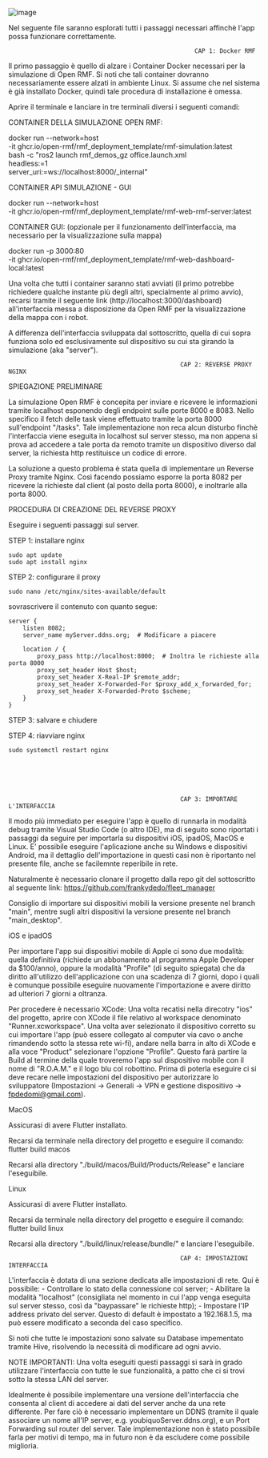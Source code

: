 ![image](https://github.com/user-attachments/assets/3957e0ef-ba2a-4a39-ae36-5f622782c084)
 

Nel seguente file saranno esplorati tutti i passaggi necessari affinchè l'app possa funzionare correttamente.

                                                    
                                                    
                                                        CAP 1: Docker RMF

Il primo passaggio è quello di alzare i Container Docker necessari per la simulazione di Open RMF.
Si noti che tali container dovranno necessariamente essere alzati in ambiente Linux. 
Si assume che nel sistema è già installato Docker, quindi tale procedura di installazione è omessa.

Aprire il terminale e lanciare in tre terminali diversi i seguenti comandi:

CONTAINER DELLA SIMULAZIONE OPEN RMF:

docker run --network=host \
-it ghcr.io/open-rmf/rmf_deployment_template/rmf-simulation:latest \
bash -c "ros2 launch rmf_demos_gz office.launch.xml \
headless:=1 \
server_uri:=ws://localhost:8000/_internal"

CONTAINER API SIMULAZIONE - GUI

docker run --network=host \
-it ghcr.io/open-rmf/rmf_deployment_template/rmf-web-rmf-server:latest

CONTAINER GUI: (opzionale per il funzionamento dell'interfaccia, ma necessario per la visualizzazione sulla mappa)

docker run -p 3000:80 \
-it ghcr.io/open-rmf/rmf_deployment_template/rmf-web-dashboard-local:latest

Una volta che tutti i container saranno stati avviati (il primo potrebbe richiedere qualche instante più degli altri, specialmente al primo avvio), recarsi tramite il seguente link (http://localhost:3000/dashboard) all'interfaccia messa a disposizione da Open RMF per la visualizzazione della mappa con i robot.

A differenza dell'interfaccia sviluppata dal sottoscritto, quella di cui sopra funziona solo ed esclusivamente sul dispositivo su cui sta girando la simulazione (aka "server").



                                                    CAP 2: REVERSE PROXY NGINX

SPIEGAZIONE PRELIMINARE

La simulazione Open RMF è concepita per inviare e ricevere le informazioni tramite localhost esponendo degli endpoint sulle porte 8000 e 8083. Nello specifico il fetch delle task viene effettuato tramite la porta 8000 sull'endpoint "/tasks". Tale implementazione non reca alcun disturbo finchè l'interfaccia viene eseguita in localhost sul server stesso, ma non appena si prova ad accedere a tale porta da remoto tramite un dispositivo diverso dal server, la richiesta http restituisce un codice di errore.

La soluzione a questo problema è stata quella di implementare un Reverse Proxy tramite Nginx. Così facendo possiamo esporre la porta 8082 per ricevere la richieste dal client (al posto della porta 8000), e inoltrarle alla porta 8000. 



PROCEDURA DI CREAZIONE DEL REVERSE PROXY

Eseguire i seguenti passaggi sul server.

STEP 1: installare nginx

    sudo apt update
    sudo apt install nginx


STEP 2: configurare il proxy 

    sudo nano /etc/nginx/sites-available/default

sovrascrivere il contenuto con quanto segue:

    server {
        listen 8082;
        server_name myServer.ddns.org;  # Modificare a piacere

        location / {
            proxy_pass http://localhost:8000;  # Inoltra le richieste alla porta 8000
            proxy_set_header Host $host;
            proxy_set_header X-Real-IP $remote_addr;
            proxy_set_header X-Forwarded-For $proxy_add_x_forwarded_for;
            proxy_set_header X-Forwarded-Proto $scheme;
        }
    }


STEP 3: salvare e chiudere 

STEP 4: riavviare nginx

    sudo systemctl restart nginx






                                                    CAP 3: IMPORTARE L'INTERFACCIA

Il modo più immediato per eseguire l'app è quello di runnarla in modalità debug tramite Visual Studio Code (o altro IDE), ma di seguito sono riportati i passaggi da seguire per importarla su dispositivi iOS, ipadOS, MacOS e Linux.
E' possibile eseguire l'aplicazione anche su Windows e dispositivi Android, ma il dettaglio dell'importazione in questi casi non è riportanto nel presente file, anche se facilemnte reperibile in rete.

Naturalmente è necessario clonare il progetto dalla repo git del sottoscritto al seguente link: 
https://github.com/frankydedo/fleet_manager 

Consiglio di importare sui dispositivi mobili la versione presente nel branch "main", mentre sugli altri dispositivi la versione presente nel branch "main_desktop".


iOS e ipadOS

Per importare l'app sui dispositivi mobile di Apple ci sono due modalità: quella definitiva (richiede un abbonamento al programma Apple Developer da $100/anno), oppure la modalità "Profile" (di seguito spiegata) che da diritto all'utilizzo dell'applicazione con una scadenza di 7 giorni, dopo i quali è comunque possibile eseguire nuovamente l'importazione e avere diritto ad ulteriori 7 giorni a oltranza. 

Per procedere è necessario XCode:
Una volta recatisi nella direcotry "ios" del progetto, aprire con XCode il file relativo al workspace denominato "Runner.xcworkspace".
Una volta aver selezionato il dispositivo corretto su cui importare l'app (può essere collegato al computer via cavo o anche rimandendo sotto la stessa rete wi-fi), andare nella barra in alto di XCode e alla voce "Product" selezionare l'opzione "Profile". Questo farà partire la Build al termine della quale troveremo l'app sul dispositivo mobile con il nome di "R.O.A.M." e il logo blu col robottino.
Prima di poterla eseguire ci si deve recare nelle impostazioni del dispositivo per autorizzare lo sviluppatore (Impostazioni -> Generali -> VPN e gestione dispositivo -> fpdedomi@gmail.com). 



MacOS

Assicurasi di avere Flutter installato.

Recarsi da terminale nella directory del progetto e eseguire il comando:
    flutter build macos 

Recarsi alla directory "./build/macos/Build/Products/Release" e lanciare l'eseguibile. 



Linux

Assicurasi di avere Flutter installato.

Recarsi da terminale nella directory del progetto e eseguire il comando:
    flutter build linux

Recarsi alla directory "./build/linux/release/bundle/" e lanciare l'eseguibile.





                                                    CAP 4: IMPOSTAZIONI INTERFACCIA

L'interfaccia è dotata di una sezione dedicata alle impostazioni di rete. 
Qui è possibile:
    - Controllare lo stato della connessione col server;
    - Abilitare la modalità "localhost" (consigliata nel momento in cui l'app venga eseguita sul server stesso, così da "baypassare" le richieste http);
    - Impostare l'IP address privato del server. Questo di default è impostato a 192.168.1.5, ma può essere modificato a seconda del caso specifico.

Si noti che tutte le impostazioni sono salvate su Database impementato tramite Hive, risolvendo la necessità di modificare ad ogni avvio.



NOTE IMPORTANTI:
Una volta eseguiti questi passaggi si sarà in grado utilizzare l'interfaccia con tutte le sue funzionalità, a patto che ci si trovi sotto la stessa LAN del server.

Idealmente è possibile implementare una versione dell'interfaccia che consenta al client di accedere ai dati del server anche da una rete differente. Per fare ciò è necessario implementare un DDNS (tramite il quale associare un nome all'IP server, e.g. youbiquoServer.ddns.org), e un Port Forwarding sul router del server. Tale implementazione non è stato possibile farla per motivi di tempo, ma in futuro non è da escludere come possibile miglioria. 
